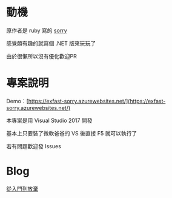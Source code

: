# 動機
原作者是 ruby 寫的 [sorry](https://github.com/xtyxtyx/sorry)

感覺頗有趣的就寫個 .NET 版來玩玩了

由於很懶所以沒有優化歡迎PR

# 專案說明
Demo：[https://exfast-sorry.azurewebsites.net/](https://exfast-sorry.azurewebsites.net/)

本專案是用 Visual Studio 2017 開發

基本上只要裝了微軟爸爸的 VS 後直接 F5 就可以執行了

若有問題歡迎發 Issues

# Blog

[從入門到放棄](https://blog.exfast.me)
